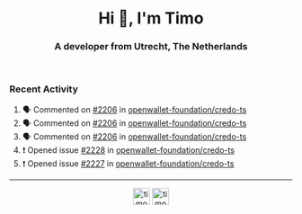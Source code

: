 <h1 align="center">Hi 👋, I'm Timo</h1>
<h3 align="center">A developer from Utrecht, The Netherlands</h3>
<br/>
<!-- https://github.com/rahuldkjain/github-profile-readme-generator --!>

<!--  <p align="left"><img src="https://github-readme-stats.vercel.app/api?username=timoglastra&show_icons=true&count_private=true&" alt="timoglastra" /></p> --!>

<!--
Github language stats
<p align="left"><img src="https://github-readme-stats.vercel.app/api/top-langs/?username=timoglastra&layout=compact" alt="timoglastra" /><p>
-->

<!-- Codestats language stats -->
<!-- <p align="left"><img src="https://codestats-readme.vercel.app/api/top-langs/?username=timoglastra&layout=compact&language_count=12" alt="timoglastra" /><p>    --!>
  
<h3>Recent Activity</h3>

<!--START_SECTION:activity-->
1. 🗣 Commented on [#2206](https://github.com/openwallet-foundation/credo-ts/issues/2206#issuecomment-2721368157) in [openwallet-foundation/credo-ts](https://github.com/openwallet-foundation/credo-ts)
2. 🗣 Commented on [#2206](https://github.com/openwallet-foundation/credo-ts/issues/2206#issuecomment-2721028102) in [openwallet-foundation/credo-ts](https://github.com/openwallet-foundation/credo-ts)
3. 🗣 Commented on [#2206](https://github.com/openwallet-foundation/credo-ts/issues/2206#issuecomment-2721027668) in [openwallet-foundation/credo-ts](https://github.com/openwallet-foundation/credo-ts)
4. ❗ Opened issue [#2228](https://github.com/openwallet-foundation/credo-ts/issues/2228) in [openwallet-foundation/credo-ts](https://github.com/openwallet-foundation/credo-ts)
5. ❗ Opened issue [#2227](https://github.com/openwallet-foundation/credo-ts/issues/2227) in [openwallet-foundation/credo-ts](https://github.com/openwallet-foundation/credo-ts)
<!--END_SECTION:activity-->

---

<p align="center">
<a href="https://twitter.com/timoglastra" target="blank"><img align="center" src="https://cdn.jsdelivr.net/npm/simple-icons@3.0.1/icons/twitter.svg" alt="timoglastra" height="30" width="30" /></a>
<a href="https://linkedin.com/in/timoglastra" target="blank"><img align="center" src="https://cdn.jsdelivr.net/npm/simple-icons@3.0.1/icons/linkedin.svg" alt="timoglastra" height="30" width="30" /></a>
</p>



